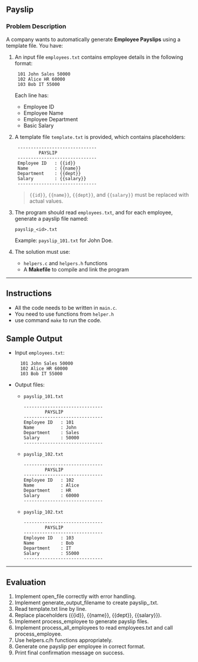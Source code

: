 ## Payslip

### Problem Description

A company wants to automatically generate **Employee Payslips** using a template file. You have:

1. An input file `employees.txt` contains employee details in the following format:

   ```
    101 John Sales 50000
    102 Alice HR 60000
    103 Bob IT 55000
   ```

   Each line has:

   - Employee ID
   - Employee Name
   - Employee Department
   - Basic Salary

2. A template file `template.txt` is provided, which contains placeholders:

   ```
    ------------------------------
            PAYSLIP
    ------------------------------
    Employee ID   : {{id}}
    Name          : {{name}}
    Department    : {{dept}}
    Salary        : {{salary}}
    ------------------------------
   ```

   > `{{id}}`, `{{name}}`, `{{dept}}`, and `{{salary}}` must be replaced with actual values.

3. The program should read `employees.txt`, and for each employee, generate a payslip file named:

   ```
   payslip_<id>.txt
   ```

   Example: `payslip_101.txt` for John Doe.

4. The solution must use:

   - `helpers.c` and `helpers.h` functions
   - A **Makefile** to compile and link the program

---

## Instructions

- All the code needs to be written in `main.c`.
- You need to use functions from `helper.h`
- use command `make` to run the code.

## Sample Output

- Input `employees.txt`:

  ```
    101 John Sales 50000
    102 Alice HR 60000
    103 Bob IT 55000
  ```

- Output files:

  - `payslip_101.txt`

    ```
    ------------------------------
            PAYSLIP
    ------------------------------
    Employee ID   : 101
    Name          : John
    Department    : Sales
    Salary        : 50000
    ------------------------------
    ```

  - `payslip_102.txt`

    ```
    ------------------------------
            PAYSLIP
    ------------------------------
    Employee ID   : 102
    Name          : Alice
    Department    : HR
    Salary        : 60000
    ------------------------------
    ```

  - `payslip_102.txt`

    ```
    ------------------------------
            PAYSLIP
    ------------------------------
    Employee ID   : 103
    Name          : Bob
    Department    : IT
    Salary        : 55000
    ------------------------------
    ```

---

## Evaluation

1. Implement open_file correctly with error handling.
2. Implement generate_output_filename to create payslip_<id>.txt.
3. Read template.txt line by line.
4. Replace placeholders ({{id}}, {{name}}, {{dept}}, {{salary}}).
5. Implement process_employee to generate payslip files.
6. Implement process_all_employees to read employees.txt and call process_employee.
7. Use helpers.c/h functions appropriately.
8. Generate one payslip per employee in correct format.
9. Print final confirmation message on success.